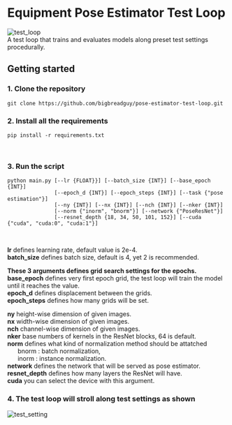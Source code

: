# Equipment Pose Estimator Test Loop
 ![test_loop](https://user-images.githubusercontent.com/50568142/139358613-e8dd6902-0d30-4183-9b1e-81e4a9967385.png)</br>
 A test loop that trains and evaluates models along preset test settings procedurally.</br>

## Getting started

### 1. Clone the repository
 ```
 git clone https://github.com/bigbreadguy/pose-estimator-test-loop.git
 ```

### 2. Install all the requirements
 ```
 pip install -r requirements.txt
 ```
 </br>

### 3. Run the script
 ```
 python main.py [--lr {FLOAT}}] [--batch_size {INT}] [--base_epoch {INT}]
                [--epoch_d {INT}] [--epoch_steps {INT}] [--task {"pose estimation"}]
                [--ny {INT}] [--nx {INT}] [--nch {INT}] [--nker {INT}]
                [--norm {"inorm", "bnorm"}] [--network {"PoseResNet"}]
                [--resnet_depth {18, 34, 50, 101, 152}] [--cuda {"cuda", "cuda:0", "cuda:1"}]
 ```
 </br>

 **lr** defines learning rate, default value is 2e-4.</br>
 **batch_size** defines batch size, default is 4, yet 2 is recommended.</br>
 
 **These 3 arguments defines grid search settings for the epochs.**</br>
 **base_epoch** defines very first epoch grid, the test loop will train the model until it reaches the value.</br>
 **epoch_d** defines displacement between the grids.</br>
 **epoch_steps** defines how many grids will be set.</br>

 **ny** height-wise dimension of given images.</br>
 **nx** width-wise dimension of given images.</br>
 **nch** channel-wise dimension of given images.</br>
 **nker** base numbers of kernels in the ResNet blocks, 64 is default.</br>
 **norm** defines what kind of normalization method should be attatched</br>
 &nbsp;&nbsp;&nbsp;&nbsp;&nbsp;&nbsp;bnorm : batch normalization,</br>
 &nbsp;&nbsp;&nbsp;&nbsp;&nbsp;&nbsp;inorm : instance normalization.</br>
 **network** defines the network that will be served as pose estimator.</br>
 **resnet_depth** defines how many layers the ResNet will have.</br>
 **cuda** you can select the device with this argument.</br>

### 4. The test loop will stroll along test settings as shown
 ![test_setting](https://user-images.githubusercontent.com/50568142/139358656-a96e7546-9260-41de-91a3-a5605d53c55a.png)
